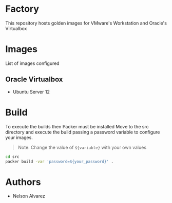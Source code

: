# Factory
This repository hosts golden images for VMware's Workstation and Oracle's Virtualbox

# Images
List of images configured

## Oracle Virtualbox 
- Ubuntu Server 12

# Build
To execute the builds then Packer must be installed
Move to the src directory and execute the build passing a password variable to configure your images.

> Note: Change the value of `${variable}` with your own values

```sh
cd src
packer build -var 'password=${your_password}' .
```

# Authors
- Nelson Alvarez
